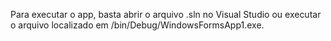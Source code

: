 Para executar o app, basta abrir o arquivo .sln no Visual Studio ou executar o arquivo localizado em /bin/Debug/WindowsFormsApp1.exe.
